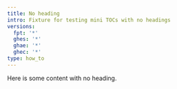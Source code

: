 ```yaml
---
title: No heading
intro: Fixture for testing mini TOCs with no headings
versions:
  fpt: '*'
  ghes: '*'
  ghae: '*'
  ghec: '*'
type: how_to
---
```


Here is some content with no heading.

